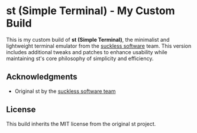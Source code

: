 # st (Simple Terminal) - My Custom Build
This is my custom build of **st (Simple Terminal)**, the minimalist and lightweight terminal emulator from the [suckless software](https://suckless.org/) team. This version includes additional tweaks and patches to enhance usability while maintaining st's core philosophy of simplicity and efficiency.

## Acknowledgments
- Original st by the [suckless software team](https://suckless.org/)

## License
This build inherits the MIT license from the original st project.
